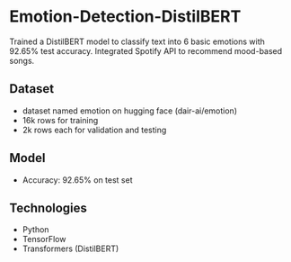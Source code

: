 # Emotion-Detection-DistilBERT
Trained a DistilBERT model to classify text into 6 basic emotions with 92.65% test accuracy. Integrated Spotify API to recommend mood-based songs.
## Dataset
- dataset named emotion on hugging face (dair-ai/emotion)
- 16k rows for training
- 2k rows each for validation and testing
  
## Model
- Accuracy: 92.65% on test set

## Technologies
- Python
- TensorFlow
- Transformers (DistilBERT)

